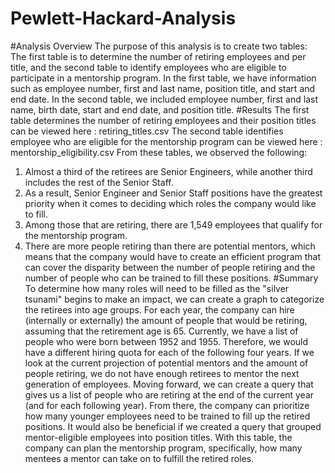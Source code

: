 # Pewlett-Hackard-Analysis
#Analysis Overview
The purpose of this analysis is to create two tables: The first table is to determine the number of retiring employees and per title, and the second table to identify employees who are eligible to participate in a mentorship program. In the first table, we have information such as employee number, first and last name, position title, and start and end date. In the second table, we included employee number, first and last name, birth date, start and end date, and position title.
#Results
The first table determines the number of retiring employees and their position titles can be viewed here : retiring_titles.csv
The second table identifies employee who are eligible for the mentorship program can be viewed here : mentorship_eligibility.csv
From these tables, we observed the following: 
1. Almost a third of the retirees are Senior Engineers, while another third includes the rest of the Senior Staff.
2. As a result, Senior Engineer and Senior Staff positions have the greatest priority when it comes to deciding which roles the company would like to fill. 
3. Among those that are retiring, there are 1,549 employees that qualify for the mentorship program. 
4. There are more people retiring than there are potential mentors, which means that the company would have to create an efficient program that can cover the disparity between the number of people retiring and the number of people who can be trained to fill these positions.
#Summary
To determine how many roles will need to be filled as the "silver tsunami" begins to make an impact, we can create a graph to categorize the retirees into age groups. For each year, the company can hire (internally or externally) the amount of people that would be retiring, assuming that the retirement age is 65. Currently, we have a list of people who were born between 1952 and 1955. Therefore, we would have a different hiring quota for each of the following four years.
If we look at the current projection of potential mentors and the amount of people retiring, we do not have enough retirees to mentor the next generation of employees. Moving forward, we can create a query that gives us a list of people who are retiring at the end of the current year (and for each following year). From there, the company can prioritize how many younger employees need to be trained to fill up the retired positions. It would also be beneficial if we created a query that grouped mentor-eligible employees into position titles. With this table, the company can plan the mentorship program, specifically, how many mentees a mentor can take on to fulfill the retired roles.

